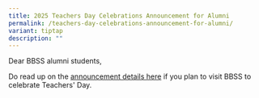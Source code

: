 ```yaml
---
title: 2025 Teachers Day Celebrations Announcement for Alumni
permalink: /teachers-day-celebrations-announcement-for-alumni/
variant: tiptap
description: ""
---
```

<p>Dear BBSS alumni students,</p>
<p>Do read up on the <a href="/files/Announcements/BBSS_Teacher_s_Day_Announcement_2025.pdf" rel="noopener noreferrer nofollow" target="_blank">announcement details here</a> if
you plan to visit BBSS to celebrate Teachers' Day.</p>
<p></p>